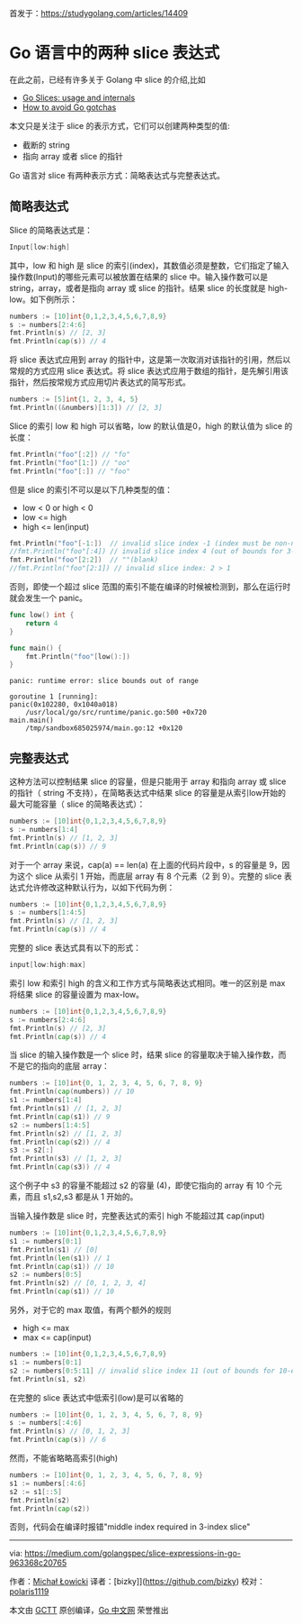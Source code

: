 首发于：https://studygolang.com/articles/14409

# Go 语言中的两种 slice 表达式

在此之前，已经有许多关于 Golang 中 slice 的介绍,比如

* [Go Slices: usage and internals](https://blog.golang.org/go-slices-usage-and-internals)
* [How to avoid Go gotchas](https://blog.golang.org/go-slices-usage-and-internals)

本文只是关注于 slice 的表示方式，它们可以创建两种类型的值:

* 截断的 string
* 指向 array 或者 slice 的指针

Go 语言对 slice 有两种表示方式：简略表达式与完整表达式。

## 简略表达式

Slice 的简略表达式是：

```go
Input[low:high]
```

其中，low 和 high 是 slice 的索引(index)，其数值必须是整数，它们指定了输入操作数(Input)的哪些元素可以被放置在结果的 slice 中。输入操作数可以是 string，array，或者是指向 array 或 slice 的指针。结果 slice 的长度就是 high-low。如下例所示：

```go
numbers := [10]int{0,1,2,3,4,5,6,7,8,9}
s := numbers[2:4:6]
fmt.Println(s) // [2, 3]
fmt.Println(cap(s)) // 4
```

将 slice 表达式应用到 array 的指针中，这是第一次取消对该指针的引用，然后以常规的方式应用 slice 表达式。将 slice 表达式应用于数组的指针，是先解引用该指针，然后按常规方式应用切片表达式的简写形式。

```go
numbers := [5]int{1, 2, 3, 4, 5}
fmt.Println((&numbers)[1:3]) // [2, 3]
```

Slice 的索引 low 和 high 可以省略，low 的默认值是0，high 的默认值为 slice 的长度：

```go
fmt.Println("foo"[:2]) // "fo"
fmt.Println("foo"[1:]) // "oo"
fmt.Println("foo"[:]) // "foo"
```

但是 slice 的索引不可以是以下几种类型的值：

* low < 0 or high < 0
* low <= high
* high <= len(input)

```go
fmt.Println("foo"[-1:])  // invalid slice index -1 (index must be non-negative)
//fmt.Println("foo"[:4]) // invalid slice index 4 (out of bounds for 3-byte string)
fmt.Println("foo"[2:2])  // ""(blank)
//fmt.Println("foo"[2:1]) // invalid slice index: 2 > 1
```

否则，即使一个超过 slice 范围的索引不能在编译的时候被检测到，那么在运行时就会发生一个 panic。

```go
func low() int {
	return 4
}

func main() {
	fmt.Println("foo"[low():])
}
```

```
panic: runtime error: slice bounds out of range

goroutine 1 [running]:
panic(0x102280, 0x1040a018)
	/usr/local/go/src/runtime/panic.go:500 +0x720
main.main()
	/tmp/sandbox685025974/main.go:12 +0x120
```

## 完整表达式

这种方法可以控制结果 slice 的容量，但是只能用于 array 和指向 array 或 slice 的指针（ string 不支持），在简略表达式中结果 slice 的容量是从索引low开始的最大可能容量（ slice 的简略表达式）：

```go
numbers := [10]int{0,1,2,3,4,5,6,7,8,9}
s := numbers[1:4]
fmt.Println(s) // [1, 2, 3]
fmt.Println(cap(s)) // 9
```

对于一个 array 来说，cap(a) == len(a) 在上面的代码片段中，s 的容量是 9，因为这个 slice 从索引 1 开始，而底层 array 有 8 个元素（2 到 9）。完整的 slice 表达式允许修改这种默认行为，以如下代码为例：

```go
numbers := [10]int{0,1,2,3,4,5,6,7,8,9}
s := numbers[1:4:5]
fmt.Println(s) // [1, 2, 3]
fmt.Println(cap(s)) // 4
```

完整的 slice 表达式具有以下的形式：

```go
input[low:high:max]
```

索引 low 和索引 high 的含义和工作方式与简略表达式相同。唯一的区别是 max 将结果 slice 的容量设置为 max-low。

```go
numbers := [10]int{0,1,2,3,4,5,6,7,8,9}
s := numbers[2:4:6]
fmt.Println(s) // [2, 3]
fmt.Println(cap(s)) // 4
```

当 slice 的输入操作数是一个 slice 时，结果 slice 的容量取决于输入操作数，而不是它的指向的底层 array：

```go
numbers := [10]int{0, 1, 2, 3, 4, 5, 6, 7, 8, 9}
fmt.Println(cap(numbers)) // 10
s1 := numbers[1:4]
fmt.Println(s1) // [1, 2, 3]
fmt.Println(cap(s1)) // 9
s2 := numbers[1:4:5]
fmt.Println(s2) // [1, 2, 3]
fmt.Println(cap(s2)) // 4
s3 := s2[:]
fmt.Println(s3) // [1, 2, 3]
fmt.Println(cap(s3)) // 4
```

这个例子中 s3 的容量不能超过 s2 的容量 (4)，即使它指向的 array 有 10 个元素，而且 s1,s2,s3 都是从 1 开始的。

当输入操作数是 slice 时，完整表达式的索引 high 不能超过其 cap(input)

```go
numbers := [10]int{0,1,2,3,4,5,6,7,8,9}
s1 := numbers[0:1]
fmt.Println(s1) // [0]
fmt.Println(len(s1)) // 1
fmt.Println(cap(s1)) // 10
s2 := numbers[0:5]
fmt.Println(s2) // [0, 1, 2, 3, 4]
fmt.Println(cap(s1)) // 10
```

另外，对于它的 max 取值，有两个额外的规则

* high <= max
* max <= cap(input)

```go
numbers := [10]int{0,1,2,3,4,5,6,7,8,9}
s1 := numbers[0:1]
s2 := numbers[0:5:11] // invalid slice index 11 (out of bounds for 10-element array)
fmt.Println(s1, s2)
```

在完整的 slice 表达式中低索引(low)是可以省略的

```go
numbers := [10]int{0, 1, 2, 3, 4, 5, 6, 7, 8, 9}
s := numbers[:4:6]
fmt.Println(s) // [0, 1, 2, 3]
fmt.Println(cap(s)) // 6
```

然而，不能省略略高索引(high)

```go
numbers := [10]int{0, 1, 2, 3, 4, 5, 6, 7, 8, 9}
s1 := numbers[:4:6]
s2 := s1[::5]
fmt.Println(s2)
fmt.Println(cap(s2))
```

否则，代码会在编译时报错"middle index required in 3-index slice"

---

via: https://medium.com/golangspec/slice-expressions-in-go-963368c20765

作者：[Michał Łowicki](https://medium.com/@mlowicki)
译者：[bizky]](https://github.com/bizky)
校对：[polaris1119](https://github.com/polaris1119)

本文由 [GCTT](https://github.com/studygolang/GCTT) 原创编译，[Go 中文网](https://studygolang.com/) 荣誉推出
